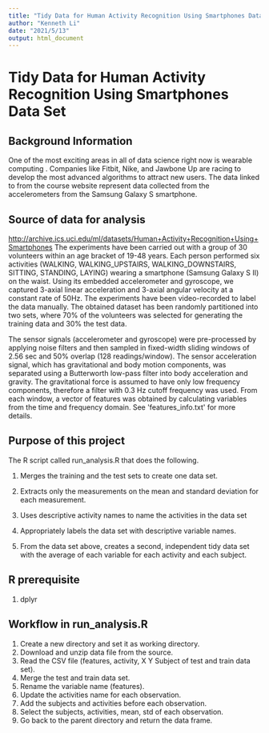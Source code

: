 ```yaml
---
title: "Tidy Data for Human Activity Recognition Using Smartphones Data Set"
author: "Kenneth Li"
date: "2021/5/13"
output: html_document
---
```

# Tidy Data for Human Activity Recognition Using Smartphones Data Set



## Background Information

One of the most exciting areas in all of data science right now is wearable computing . Companies like Fitbit, Nike, and Jawbone Up are racing to develop the most advanced algorithms to attract new users. The data linked to from the course website represent data collected from the accelerometers from the Samsung Galaxy S smartphone.

## Source of data for analysis

<http://archive.ics.uci.edu/ml/datasets/Human+Activity+Recognition+Using+Smartphones>
The experiments have been carried out with a group of 30 volunteers within an age bracket of 19-48 years. Each person performed six activities (WALKING, WALKING_UPSTAIRS, WALKING_DOWNSTAIRS, SITTING, STANDING, LAYING) wearing a smartphone (Samsung Galaxy S II) on the waist. Using its embedded accelerometer and gyroscope, we captured 3-axial linear acceleration and 3-axial angular velocity at a constant rate of 50Hz. The experiments have been video-recorded to label the data manually. The obtained dataset has been randomly partitioned into two sets, where 70% of the volunteers was selected for generating the training data and 30% the test data. 

The sensor signals (accelerometer and gyroscope) were pre-processed by applying noise filters and then sampled in fixed-width sliding windows of 2.56 sec and 50% overlap (128 readings/window). The sensor acceleration signal, which has gravitational and body motion components, was separated using a Butterworth low-pass filter into body acceleration and gravity. The gravitational force is assumed to have only low frequency components, therefore a filter with 0.3 Hz cutoff frequency was used. From each window, a vector of features was obtained by calculating variables from the time and frequency domain. See 'features_info.txt' for more details. 


## Purpose of this project

The R script called run_analysis.R that does the following.

1.  Merges the training and the test sets to create one data set.

2.  Extracts only the measurements on the mean and standard deviation for each measurement.

3.  Uses descriptive activity names to name the activities in the data set

4.  Appropriately labels the data set with descriptive variable names.

5.  From the data set above, creates a second, independent tidy data set with the average of each variable for each activity and each subject.

## R prerequisite
1. dplyr

## Workflow in run_analysis.R

1.  Create a new directory and set it as working directory.
2.  Download and unzip data file from the source.
3.  Read the CSV file (features, activity, X Y Subject of test and train data set).
4.  Merge the test and train data set.
5.  Rename the variable name (features).
6.  Update the activities name for each observation.
7.  Add the subjects and activities before each observation.
8.  Select the subjects, activities, mean, std of each observation.
9.  Go back to the parent directory and return the data frame.


